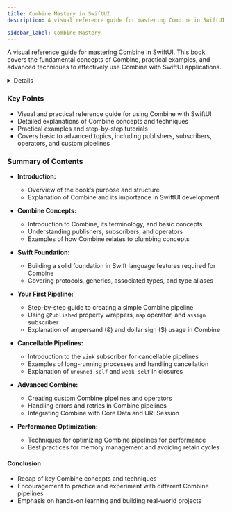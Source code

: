 ```yaml
---
title: Combine Mastery in SwiftUI
description: A visual reference guide for mastering Combine in SwiftUI. This book covers the fundamental concepts of Combine, practical examples, and advanced techniques to effectively use Combine with SwiftUI applications.

sidebar_label: Combine Mastery
---
```


A visual reference guide for mastering Combine in SwiftUI. This book covers the fundamental concepts of Combine, practical examples, and advanced techniques to effectively use Combine with SwiftUI applications.

<details>

**URL:** https://www.bigmountainstudio.com/combine

**Published:** September 4, 2023  

**Authors:** `Mark Moeykens`

**Tags:**  
`Combine`, `SwiftUI`, `iOS Development`, `Programming`, `Reactive Programming`

</details>

### Key Points
- Visual and practical reference guide for using Combine with SwiftUI
- Detailed explanations of Combine concepts and techniques
- Practical examples and step-by-step tutorials
- Covers basic to advanced topics, including publishers, subscribers, operators, and custom pipelines

### Summary of Contents
- **Introduction:**
  - Overview of the book’s purpose and structure
  - Explanation of Combine and its importance in SwiftUI development

- **Combine Concepts:**
  - Introduction to Combine, its terminology, and basic concepts
  - Understanding publishers, subscribers, and operators
  - Examples of how Combine relates to plumbing concepts

- **Swift Foundation:**
  - Building a solid foundation in Swift language features required for Combine
  - Covering protocols, generics, associated types, and type aliases

- **Your First Pipeline:**
  - Step-by-step guide to creating a simple Combine pipeline
  - Using `@Published` property wrappers, `map` operator, and `assign` subscriber
  - Explanation of ampersand (&) and dollar sign ($) usage in Combine

- **Cancellable Pipelines:**
  - Introduction to the `sink` subscriber for cancellable pipelines
  - Examples of long-running processes and handling cancellation
  - Explanation of `unowned self` and `weak self` in closures

- **Advanced Combine:**
  - Creating custom Combine pipelines and operators
  - Handling errors and retries in Combine pipelines
  - Integrating Combine with Core Data and URLSession

- **Performance Optimization:**
  - Techniques for optimizing Combine pipelines for performance
  - Best practices for memory management and avoiding retain cycles

#### Conclusion
- Recap of key Combine concepts and techniques
- Encouragement to practice and experiment with different Combine pipelines
- Emphasis on hands-on learning and building real-world projects

<LinkCard title="Link to Resource" href="https://www.bigmountainstudio.com/combine" />